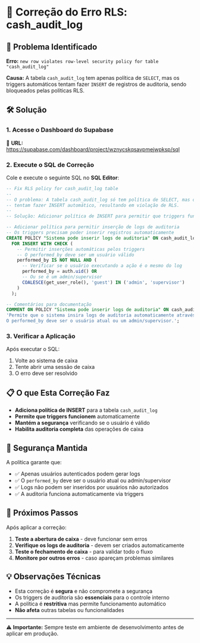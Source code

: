 # 🔧 Correção do Erro RLS: cash_audit_log

## 🚨 Problema Identificado
**Erro:** `new row violates row-level security policy for table "cash_audit_log"`

**Causa:** A tabela `cash_audit_log` tem apenas política de `SELECT`, mas os triggers automáticos tentam fazer `INSERT` de registros de auditoria, sendo bloqueados pelas políticas RLS.

## 🛠️ Solução

### 1. Acesse o Dashboard do Supabase
🔗 **URL:** https://supabase.com/dashboard/project/wznycskqsavpmejwpksp/sql

### 2. Execute o SQL de Correção
Cole e execute o seguinte SQL no **SQL Editor**:

```sql
-- Fix RLS policy for cash_audit_log table
-- 
-- O problema: A tabela cash_audit_log só tem política de SELECT, mas os triggers
-- tentam fazer INSERT automático, resultando em violação de RLS.
-- 
-- Solução: Adicionar política de INSERT para permitir que triggers funcionem.

-- Adicionar política para permitir inserção de logs de auditoria
-- Os triggers precisam poder inserir registros automaticamente
CREATE POLICY "Sistema pode inserir logs de auditoria" ON cash_audit_log
  FOR INSERT WITH CHECK (
    -- Permitir inserções automáticas pelos triggers
    -- O performed_by deve ser um usuário válido
    performed_by IS NOT NULL AND (
      -- Verificar se o usuário executando a ação é o mesmo do log
      performed_by = auth.uid() OR
      -- Ou se é um admin/supervisor
      COALESCE(get_user_role(), 'guest') IN ('admin', 'supervisor')
    )
  );

-- Comentários para documentação
COMMENT ON POLICY "Sistema pode inserir logs de auditoria" ON cash_audit_log IS 
'Permite que o sistema insira logs de auditoria automaticamente através dos triggers. 
O performed_by deve ser o usuário atual ou um admin/supervisor.';
```

### 3. Verificar a Aplicação
Após executar o SQL:
1. Volte ao sistema de caixa
2. Tente abrir uma sessão de caixa
3. O erro deve ser resolvido

## 📋 O que Esta Correção Faz

- **Adiciona política de INSERT** para a tabela `cash_audit_log`
- **Permite que triggers funcionem** automaticamente 
- **Mantém a segurança** verificando se o usuário é válido
- **Habilita auditoria completa** das operações de caixa

## 🔐 Segurança Mantida

A política garante que:
- ✅ Apenas usuários autenticados podem gerar logs
- ✅ O `performed_by` deve ser o usuário atual ou admin/supervisor  
- ✅ Logs não podem ser inseridos por usuários não autorizados
- ✅ A auditoria funciona automaticamente via triggers

## 🚀 Próximos Passos

Após aplicar a correção:
1. **Teste a abertura de caixa** - deve funcionar sem erros
2. **Verifique os logs de auditoria** - devem ser criados automaticamente
3. **Teste o fechamento de caixa** - para validar todo o fluxo
4. **Monitore por outros erros** - caso apareçam problemas similares

## 💡 Observações Técnicas

- Esta correção é **segura** e não compromete a segurança
- Os triggers de auditoria são **essenciais** para o controle interno
- A política é **restritiva** mas permite funcionamento automático
- **Não afeta** outras tabelas ou funcionalidades

---

⚠️ **Importante:** Sempre teste em ambiente de desenvolvimento antes de aplicar em produção.